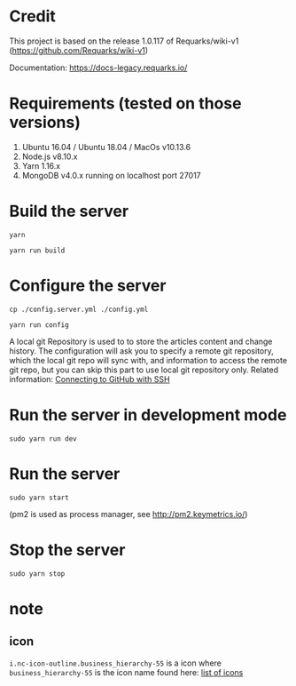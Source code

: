 # Credit
This project is based on the release 1.0.117 of Requarks/wiki-v1 (https://github.com/Requarks/wiki-v1)

Documentation: https://docs-legacy.requarks.io/

# Requirements (tested on those versions)
1. Ubuntu 16.04 / Ubuntu 18.04 / MacOs v10.13.6
2. Node.js v8.10.x
3. Yarn 1.16.x
4. MongoDB v4.0.x running on localhost port 27017

# Build the server

`yarn`

`yarn run build`

# Configure the server

`cp ./config.server.yml ./config.yml`

`yarn run config`

A local git Repository is used to to store the articles content and change history. The configuration will ask you to specify a remote git repository, which the local git repo will sync with, and information to access the remote git repo, but you can skip this part to use local git repository only. Related information: [Connecting to GitHub with SSH](https://help.github.com/en/articles/connecting-to-github-with-ssh)


# Run the server in development mode

`sudo yarn run dev`

# Run the server

`sudo yarn start`

(pm2 is used as process manager, see http://pm2.keymetrics.io/)

# Stop the server

`sudo yarn stop`

# note

## icon
`i.nc-icon-outline.business_hierarchy-55` is a icon where `business_hierarchy-55` is the icon name found here: [list of icons](https://www.sindicalistasdebase.es/assets/css/icons/demo-glyph.html)
